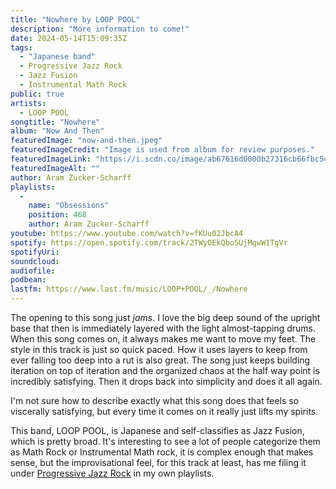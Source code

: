 ```yaml
---
title: "Nowhere by LOOP POOL"
description: "More information to come!"
date: 2024-05-14T15:09:35Z
tags:
  - "Japanese band"
  - Progressive Jazz Rock
  - Jazz Fusion
  - Instrumental Math Rock
public: true
artists:
  - LOOP POOL
songtitle: "Nowhere"
album: "Now And Then"
featuredImage: "now-and-then.jpeg"
featuredImageCredit: "Image is used from album for review purposes."
featuredImageLink: "https://i.scdn.co/image/ab67616d0000b27316cb66fbc54fb8610e5e3c7a"
featuredImageAlt: ""
author: Aram Zucker-Scharff
playlists:
  -
    name: "Obsessions"
    position: 468
    author: Aram Zucker-Scharff
youtube: https://www.youtube.com/watch?v=fKUu02JbcA4
spotify: https://open.spotify.com/track/2TWyOEkQbo5UjMqwW1TgVr
spotifyUri: 
soundcloud:
audiofile:
podbean:
lastfm: https://www.last.fm/music/LOOP+POOL/_/Nowhere
---
```


The opening to this song just *jams*. I love the big deep sound of the upright base that then is immediately layered with the light almost-tapping drums. When this song comes on, it always makes me want to move my feet. The style in this track is just so quick paced. How it uses layers to keep from ever falling too deep into a rut is also great. The song just keeps building iteration on top of iteration and the organized chaos at the half way point is incredibly satisfying. Then it drops back into simplicity and does it all again. 

I'm not sure how to describe exactly what this song does that feels so viscerally satisfying, but every time it comes on it really just lifts my spirits.

This band, LOOP POOL, is Japanese and self-classifies as Jazz Fusion, which is pretty broad. It's interesting to see a lot of people categorize them as Math Rock or Instrumental Math rock, it is complex enough that makes sense, but the improvisational feel, for this track at least, has me filing it under [Progressive Jazz Rock](https://songobsessed.com/tag/progressive-jazz-rock/) in my own playlists. 
		
